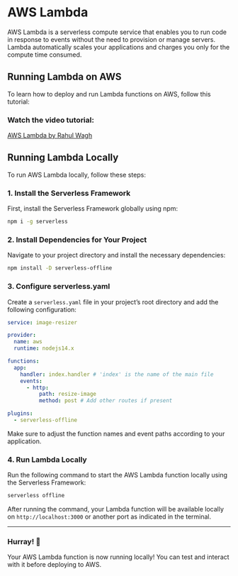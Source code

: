 # AWS Lambda

AWS Lambda is a serverless compute service that enables you to run code in response to events without the need to provision or manage servers. Lambda automatically scales your applications and charges you only for the compute time consumed.

## Running Lambda on AWS

To learn how to deploy and run Lambda functions on AWS, follow this tutorial:

### Watch the video tutorial:
[AWS Lambda by Rahul Wagh](https://youtu.be/XFGSuj83wdc?si=DKYSch3pbxEjAhDV)

## Running Lambda Locally

To run AWS Lambda locally, follow these steps:

### 1. Install the Serverless Framework

First, install the Serverless Framework globally using npm:

```bash
npm i -g serverless
```

### 2. Install Dependencies for Your Project

Navigate to your project directory and install the necessary dependencies:

```bash
npm install -D serverless-offline
```

### 3. Configure serverless.yaml

Create a `serverless.yaml` file in your project’s root directory and add the following configuration:

```yaml
service: image-resizer

provider:
  name: aws
  runtime: nodejs14.x

functions:
  app:
    handler: index.handler # 'index' is the name of the main file
    events:
      - http:
          path: resize-image
          method: post # Add other routes if present

plugins:
  - serverless-offline
```

Make sure to adjust the function names and event paths according to your application.

### 4. Run Lambda Locally

Run the following command to start the AWS Lambda function locally using the Serverless Framework:

```bash
serverless offline
```

After running the command, your Lambda function will be available locally on `http://localhost:3000` or another port as indicated in the terminal.

---

### Hurray! 🎉

Your AWS Lambda function is now running locally! You can test and interact with it before deploying to AWS.
